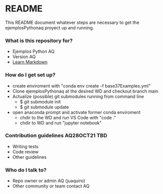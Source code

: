 # README #

This README document whatever steps are necessary to get the ejemplosPythonaq proyect up and running.

### What is this repository for? ###

* Ejemplos Python AQ
* Version AQ 
* [Learn Markdown](https://bitbucket.org/tutorials/markdowndemo)

### How do I get set up? ###

* create enviroment with  "conda env create -f base37Examples.yml" 
* Clone ejemplosPythonaq at the desired WD and checkout branch main
* Actualize (possible) git submodules running from command line
	+ $ git submodule init
	+ $ git submodule update
* open anaconda prompt and activate former conda enviroment
	+ chdir to the WD and run VS Code with "code ."
	+ chdir to WD and run "jupyter notebook"

### Contribution guidelines AQ28OCT21 TBD ###

* Writing tests
* Code review
* Other guidelines

### Who do I talk to? ###

* Repo owner or admin
AQ (juaquiro)
* Other community or team contact
AQ